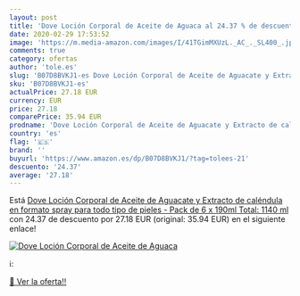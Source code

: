```yaml
---
layout: post
title: 'Dove Loción Corporal de Aceite de Aguaca al 24.37 % de descuento'
date: 2020-02-29 17:53:52
image: 'https://m.media-amazon.com/images/I/41TGimMXUzL._AC_._SL400_.jpg'
comments: true
category: ofertas
author: 'tole.es'
slug: 'B07D8BVKJ1-es Dove Loción Corporal de Aceite de Aguacate y Extracto de...'
sku: 'B07D8BVKJ1-es'
actualPrice: 27.18 EUR
currency: EUR
price: 27.18
comparePrice: 35.94 EUR
prodname: 'Dove Loción Corporal de Aceite de Aguacate y Extracto de caléndula en formato spray  para todo tipo de pieles - Pack de 6 x 190ml  Total: 1140 ml '
country: 'es'
flag: '🇪🇸'
brand: ''
buyurl: 'https://www.amazon.es/dp/B07D8BVKJ1/?tag=tolees-21'
descuento: '24.37'
average: '27.18'
---
```


Está [Dove Loción Corporal de Aceite de Aguacate y Extracto de caléndula en formato spray  para todo tipo de pieles - Pack de 6 x 190ml  Total: 1140 ml ](https://www.amazon.es/dp/B07D8BVKJ1/?tag=tolees-21) con 24.37 de descuento por 27.18 EUR (original: 35.94 EUR) en el siguiente enlace!

[![Dove Loción Corporal de Aceite de Aguaca](https://m.media-amazon.com/images/I/41TGimMXUzL._AC_._SL400_.jpg)](https://www.amazon.es/dp/B07D8BVKJ1/?tag=tolees-21)

ℹ️:


[🛒 Ver la oferta!!](https://www.amazon.es/dp/B07D8BVKJ1/?tag=tolees-21)
